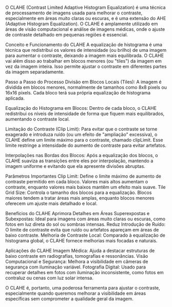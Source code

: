 O CLAHE (Contrast Limited Adaptive Histogram Equalization) é uma técnica de processamento de imagens usada para melhorar o contraste, especialmente em áreas muito claras ou escuras, e é uma extensão do AHE (Adaptive Histogram Equalization). O CLAHE é amplamente utilizado em áreas de visão computacional e análise de imagens médicas, onde o ajuste de contraste detalhado em pequenas regiões é essencial.

Conceito e Funcionamento do CLAHE
A equalização de histograma é uma técnica que redistribui os valores de intensidade (ou brilho) de uma imagem para aumentar o contraste, deixando a imagem mais equilibrada. O CLAHE vai além disso ao trabalhar em blocos menores (ou "tiles") da imagem em vez da imagem inteira. Isso permite ajustar o contraste em diferentes partes da imagem separadamente.

Passo a Passo do Processo
Divisão em Blocos Locais (Tiles): A imagem é dividida em blocos menores, normalmente de tamanhos como 8x8 pixels ou 16x16 pixels. Cada bloco terá sua própria equalização de histograma aplicada.

Equalização do Histograma em Blocos: Dentro de cada bloco, o CLAHE redistribui os níveis de intensidade de forma que fiquem mais equilibrados, aumentando o contraste local.

Limitação do Contraste (Clip Limit): Para evitar que o contraste se torne exagerado e introduza ruído (ou um efeito de "ampliação" excessiva), o CLAHE define um limite máximo para o contraste, chamado clipLimit. Esse limite restringe a intensidade do aumento de contraste para evitar artefatos.

Interpolações nas Bordas dos Blocos: Após a equalização dos blocos, o CLAHE suaviza as transições entre eles por interpolação, mantendo a imagem uniforme e evitando que ela apresente divisões abruptas.

Parâmetros Importantes
Clip Limit: Define o limite máximo de aumento de contraste permitido em cada bloco. Valores mais altos aumentam o contraste, enquanto valores mais baixos mantêm um efeito mais suave.
Tile Grid Size: Controla o tamanho dos blocos para a equalização. Blocos maiores tendem a tratar áreas mais amplas, enquanto blocos menores oferecem um ajuste mais detalhado e local.

Benefícios do CLAHE
Aprimora Detalhes em Áreas Superexpostas e Subexpostas: Ideal para imagens com áreas muito claras ou escuras, como fotos em luz direta do sol ou sombras intensas.
Reduz Introdução de Ruído: O limite de contraste evita que ruído ou artefatos apareçam em áreas de baixo contraste.
Melhoria de Contraste Local: Comparado à equalização de histograma global, o CLAHE fornece melhorias mais focadas e naturais.

Aplicações do CLAHE
Imagem Médica: Ajuda a destacar estruturas de baixo contraste em radiografias, tomografias e ressonâncias.
Visão Computacional e Segurança: Melhora a visibilidade em câmeras de segurança com iluminação variável.
Fotografia Digital: Usado para recuperar detalhes em fotos com iluminação inconsistente, como fotos em contraluz ou cenas com luz solar intensa.

O CLAHE é, portanto, uma poderosa ferramenta para ajustar o contraste, especialmente quando queremos melhorar a visibilidade em áreas específicas sem comprometer a qualidade geral da imagem.






